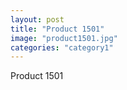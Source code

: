 ```yaml
---
layout: post
title: "Product 1501"
image: "product1501.jpg"
categories: "category1"
---
```

Product 1501
